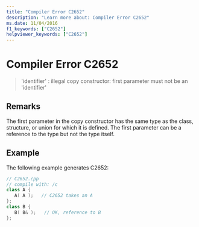 ```yaml
---
title: "Compiler Error C2652"
description: "Learn more about: Compiler Error C2652"
ms.date: 11/04/2016
f1_keywords: ["C2652"]
helpviewer_keywords: ["C2652"]
---
```

# Compiler Error C2652

> 'identifier' : illegal copy constructor: first parameter must not be an 'identifier'

## Remarks

The first parameter in the copy constructor has the same type as the class, structure, or union for which it is defined. The first parameter can be a reference to the type but not the type itself.

## Example

The following example generates C2652:

```cpp
// C2652.cpp
// compile with: /c
class A {
   A( A );   // C2652 takes an A
};
class B {
   B( B& );   // OK, reference to B
};
```
